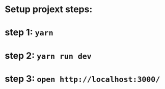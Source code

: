 # Setup projext steps:
# step 1: `yarn`
# step 2: `yarn run dev`
# step 3: `open http://localhost:3000/`
